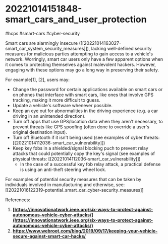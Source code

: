 # 20221014151848-smart_cars_and_user_protection
#hcps #smart-cars #cyber-security

Smart cars are alarmingly insecure ([[20221014163027-smart_car_system_security_measures]]), lacking well-defined security measures for malicious parties attempting to gain access to a vehicle's network. Worringly, smart car users only have a few apparent options when it comes to protecting themselves against malevolent hackers. However, engaging with these options may go a long way in preserving their safety.

For example[1], [2], users may:
- Change the password for certain applications available on smart cars or on phones that interface with smart cars, like ones that involve GPS tracking, making it more difficult to guess.
- Update a vehicle's software whenever possible.
- Keep an eye out for abnormalities in the driving experience (e.g. a car driving in an unintended direction).
- Turn off apps that use GPS/location data when they aren't necessary, to prevent threats like GPS spoofing (often done to override a user's original destination input).
- Turn off Bluetooth if it isn't being used (see examples of cyber threats: [[20221014112036-smart_car_vulnerability]])
- Keep key fobs in a shielded/signal blocking puch to prevent relay attacks that could potentially copy the key's signal (see examples of physical threats: [[20221014112036-smart_car_vulnerability]])
	- In the case of a successful key fob relay attack, a practical defense is using an anti-theft steering wheel lock.

For examples of potential security measures that can be taken by individuals involved in manufacturing and otherwise, see: [[20221016122319-potential_smart_car_cyber-security_measures]]

References:
1. **[https://innovationatwork.ieee.org/six-ways-to-protect-against-autonomous-vehicle-cyber-attacks/](https://innovationatwork.ieee.org/six-ways-to-protect-against-autonomous-vehicle-cyber-attacks/)**
2. **https://www.webroot.com/blog/2019/09/17/keeping-your-vehicle-secure-against-smart-car-hacks/**